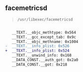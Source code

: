 ## facemetricsd

> `/usr/libexec/facemetricsd`

```diff

   __TEXT.__objc_methtype: 0x564
   __TEXT.__gcc_except_tab: 0x9c
   __TEXT.__objc_methname: 0x1004
-  __TEXT.__info_plist: 0x526
+  __TEXT.__info_plist: 0x524
   __TEXT.__unwind_info: 0x168
   __DATA_CONST.__auth_got: 0x2a0
   __DATA_CONST.__got: 0x218

```
